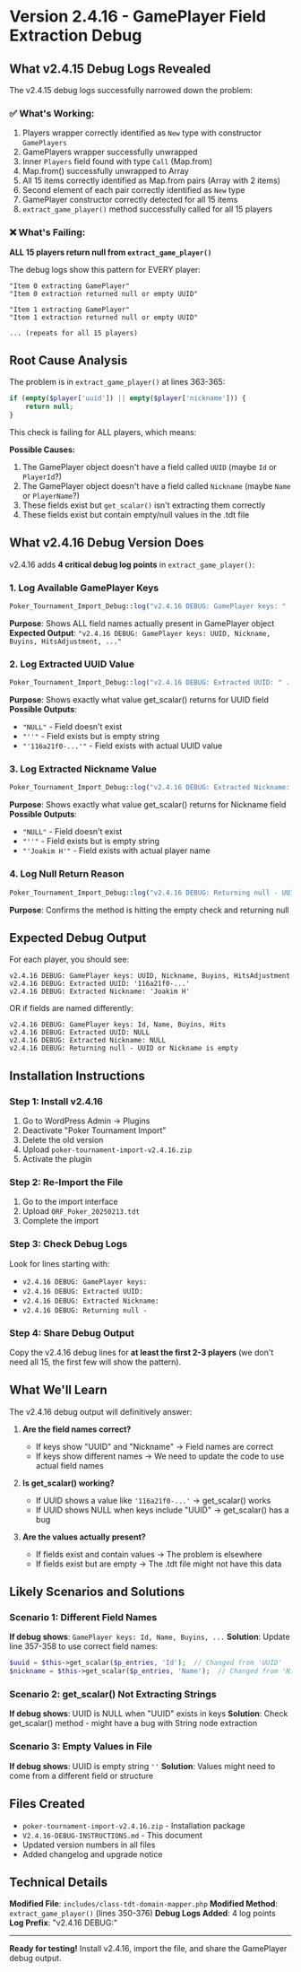 # Version 2.4.16 - GamePlayer Field Extraction Debug

## What v2.4.15 Debug Logs Revealed

The v2.4.15 debug logs successfully narrowed down the problem:

### ✅ What's Working:
1. Players wrapper correctly identified as `New` type with constructor `GamePlayers`
2. GamePlayers wrapper successfully unwrapped
3. Inner `Players` field found with type `Call` (Map.from)
4. Map.from() successfully unwrapped to Array
5. All 15 items correctly identified as Map.from pairs (Array with 2 items)
6. Second element of each pair correctly identified as `New` type
7. GamePlayer constructor correctly detected for all 15 items
8. `extract_game_player()` method successfully called for all 15 players

### ❌ What's Failing:
**ALL 15 players return null from `extract_game_player()`**

The debug logs show this pattern for EVERY player:
```
"Item 0 extracting GamePlayer"
"Item 0 extraction returned null or empty UUID"

"Item 1 extracting GamePlayer"
"Item 1 extraction returned null or empty UUID"

... (repeats for all 15 players)
```

## Root Cause Analysis

The problem is in `extract_game_player()` at lines 363-365:

```php
if (empty($player['uuid']) || empty($player['nickname'])) {
    return null;
}
```

This check is failing for ALL players, which means:

**Possible Causes:**
1. The GamePlayer object doesn't have a field called `UUID` (maybe `Id` or `PlayerId`?)
2. The GamePlayer object doesn't have a field called `Nickname` (maybe `Name` or `PlayerName`?)
3. These fields exist but `get_scalar()` isn't extracting them correctly
4. These fields exist but contain empty/null values in the .tdt file

## What v2.4.16 Debug Version Does

v2.4.16 adds **4 critical debug log points** in `extract_game_player()`:

### 1. Log Available GamePlayer Keys
```php
Poker_Tournament_Import_Debug::log("v2.4.16 DEBUG: GamePlayer keys: " . implode(', ', array_keys($p_entries)));
```
**Purpose**: Shows ALL field names actually present in GamePlayer object
**Expected Output**: `"v2.4.16 DEBUG: GamePlayer keys: UUID, Nickname, Buyins, HitsAdjustment, ..."`

### 2. Log Extracted UUID Value
```php
Poker_Tournament_Import_Debug::log("v2.4.16 DEBUG: Extracted UUID: " . var_export($uuid, true));
```
**Purpose**: Shows exactly what value get_scalar() returns for UUID field
**Possible Outputs**:
- `"NULL"` - Field doesn't exist
- `"''"` - Field exists but is empty string
- `"'116a21f0-...'"` - Field exists with actual UUID value

### 3. Log Extracted Nickname Value
```php
Poker_Tournament_Import_Debug::log("v2.4.16 DEBUG: Extracted Nickname: " . var_export($nickname, true));
```
**Purpose**: Shows exactly what value get_scalar() returns for Nickname field
**Possible Outputs**:
- `"NULL"` - Field doesn't exist
- `"''"` - Field exists but is empty string
- `"'Joakim H'"` - Field exists with actual player name

### 4. Log Null Return Reason
```php
Poker_Tournament_Import_Debug::log("v2.4.16 DEBUG: Returning null - UUID or Nickname is empty");
```
**Purpose**: Confirms the method is hitting the empty check and returning null

## Expected Debug Output

For each player, you should see:

```
v2.4.16 DEBUG: GamePlayer keys: UUID, Nickname, Buyins, HitsAdjustment
v2.4.16 DEBUG: Extracted UUID: '116a21f0-...'
v2.4.16 DEBUG: Extracted Nickname: 'Joakim H'
```

OR if fields are named differently:

```
v2.4.16 DEBUG: GamePlayer keys: Id, Name, Buyins, Hits
v2.4.16 DEBUG: Extracted UUID: NULL
v2.4.16 DEBUG: Extracted Nickname: NULL
v2.4.16 DEBUG: Returning null - UUID or Nickname is empty
```

## Installation Instructions

### Step 1: Install v2.4.16
1. Go to WordPress Admin → Plugins
2. Deactivate "Poker Tournament Import"
3. Delete the old version
4. Upload `poker-tournament-import-v2.4.16.zip`
5. Activate the plugin

### Step 2: Re-Import the File
1. Go to the import interface
2. Upload `ORF_Poker_20250213.tdt`
3. Complete the import

### Step 3: Check Debug Logs
Look for lines starting with:
- `v2.4.16 DEBUG: GamePlayer keys:`
- `v2.4.16 DEBUG: Extracted UUID:`
- `v2.4.16 DEBUG: Extracted Nickname:`
- `v2.4.16 DEBUG: Returning null -`

### Step 4: Share Debug Output
Copy the v2.4.16 debug lines for **at least the first 2-3 players** (we don't need all 15, the first few will show the pattern).

## What We'll Learn

The v2.4.16 debug output will definitively answer:

1. **Are the field names correct?**
   - If keys show "UUID" and "Nickname" → Field names are correct
   - If keys show different names → We need to update the code to use actual field names

2. **Is get_scalar() working?**
   - If UUID shows a value like `'116a21f0-...'` → get_scalar() works
   - If UUID shows NULL when keys include "UUID" → get_scalar() has a bug

3. **Are the values actually present?**
   - If fields exist and contain values → The problem is elsewhere
   - If fields exist but are empty → The .tdt file might not have this data

## Likely Scenarios and Solutions

### Scenario 1: Different Field Names
**If debug shows**: `GamePlayer keys: Id, Name, Buyins, ...`
**Solution**: Update line 357-358 to use correct field names:
```php
$uuid = $this->get_scalar($p_entries, 'Id');  // Changed from 'UUID'
$nickname = $this->get_scalar($p_entries, 'Name');  // Changed from 'Nickname'
```

### Scenario 2: get_scalar() Not Extracting Strings
**If debug shows**: UUID is NULL when "UUID" exists in keys
**Solution**: Check get_scalar() method - might have a bug with String node extraction

### Scenario 3: Empty Values in File
**If debug shows**: UUID is empty string `''`
**Solution**: Values might need to come from a different field or structure

## Files Created

- `poker-tournament-import-v2.4.16.zip` - Installation package
- `V2.4.16-DEBUG-INSTRUCTIONS.md` - This document
- Updated version numbers in all files
- Added changelog and upgrade notice

## Technical Details

**Modified File**: `includes/class-tdt-domain-mapper.php`
**Modified Method**: `extract_game_player()` (lines 350-376)
**Debug Logs Added**: 4 log points
**Log Prefix**: "v2.4.16 DEBUG:"

---

**Ready for testing!** Install v2.4.16, import the file, and share the GamePlayer debug output.
